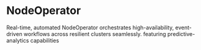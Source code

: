 # NodeOperator
Real-time, automated NodeOperator orchestrates high-availability, event-driven workflows across resilient clusters seamlessly. featuring predictive-analytics capabilities
